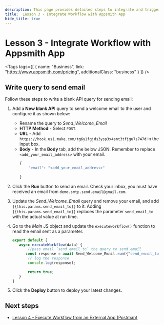 ```yaml
---
description: This page provides detailed steps to integrate and trigger workflow from Appsmith app.
title:  Lesson 3 - Integrate Workflow with Appsmith App
hide_title: true
---
```

<!-- vale off -->

<div className="tag-wrapper">
 <h1>Lesson 3 - Integrate Workflow with Appsmith App</h1>

<Tags
tags={[
{ name: "Business", link: "https://www.appsmith.com/pricing", additionalClass: "business" }
]}
/>

</div>

<!-- vale on -->

## Write query to send email

Follow these steps to write a blank API query for sending email:

1. Add a **New blank API** query to send a welcome email to the user and configure it as shown below:
    * Rename the query to _Send\_Welcome\_Email_
    * **HTTP Method** - Select `POST`.
    * **URL** - Add `https://hook.us1.make.com/tg6y1fgjds3ysp3x4snt3tfjgu7s747d` in the input box.
    * **Body** - In the **Body** tab, add the below JSON. Remember to replace `<add_your_email_address>` with your email.
        ```javascript
        {
            "email": "<add_your_email_address>"
            
        }
        ```
2. Click the **Run** button to send an email. Check your inbox, you must have received an email from `demo.smtp.send.email@gmail.com`. 
3. Update the _Send\_Welcome\_Email_ query and remove your email, and add `{{this.params.send_email_to}}` to it. Adding `{{this.params.send_email_to}}` replaces the parameter `send_email_to` with the actual value at run time.
4. Go to the _Main_ JS object and update the `executeworkflow()` function to read the email sent as a parameter.

     ```javascript
    export default {
        async executeWorkflow(data) {
            //pass email `send_email_to` the query to send email
           const response = await Send_Welcome_Email.run({"send_email_to": data.email});
            // log the response
            console.log(response);
        
            return true;
        }
    }
    ```
5. Click the **Deploy** button to deploy your latest changes.

## Next steps

* [Lesson 4 - Execute Workflow from an External App (Postman)](/workflows/tutorials/execute-workflow-from-postman)